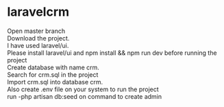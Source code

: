 # laravelcrm
  Open master branch   
   Download the project.     
      I have used laravel/ui.     
        Please install laravel/ui and npm install && npm run dev before running the project     
          Create database with name crm.         
           Search for crm.sql in the project     
                Import crm.sql  into database crm.          
               Also create .env file on your system to run the project   
                 run -php artisan db:seed on command to create admin
                   

